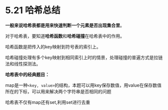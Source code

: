 ﻿

# 5.21 哈希总结

**一般来说哈希表都是用来快速判断一个元素是否出现集合里**。

对于哈希表，要知道**哈希函数**和**哈希碰撞**在哈希表中的作用。

哈希函数是把传入的key映射到符号表的索引上。

哈希碰撞处理有多个key映射到相同索引上时的情景，处理碰撞的普遍方式是拉链法和线性探测法。

**哈希表中的经典题目：**

map是一种`<key, value>`的结构，本题可以用key保存数值，用value在保存数值所在的下标，可以用来解决两个字符串是否相同的问题

哈希表不仅有map还有set,利用set进行去重


